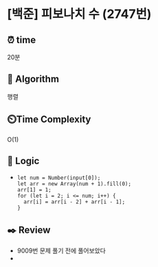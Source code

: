 # [백준] 피보나치 수 (2747번)

## ⏰ **time**

20분

## :pushpin: **Algorithm**

행렬

## ⏲️**Time Complexity**

O(1)

## :round_pushpin: **Logic**

- ```
  let num = Number(input[0]);
  let arr = new Array(num + 1).fill(0);
  arr[1] = 1;
  for (let i = 2; i <= num; i++) {
    arr[i] = arr[i - 2] + arr[i - 1];
  }
  ```

## :black_nib: **Review**

- 9009번 문제 풀기 전에 풀어보았다
- 
